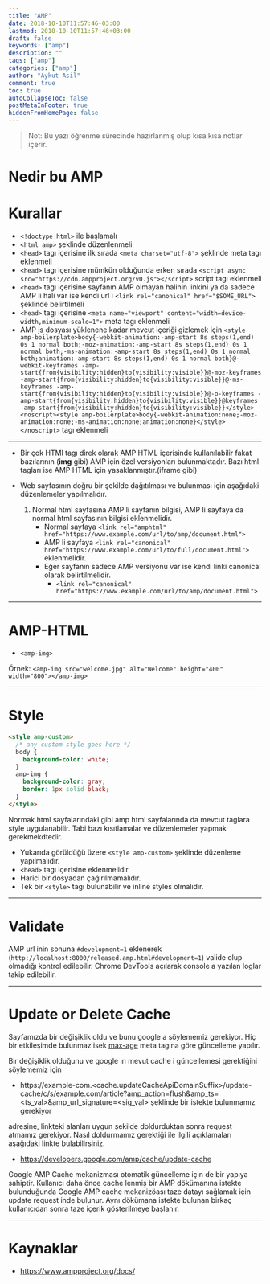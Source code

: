```yaml
---
title: "AMP"
date: 2018-10-10T11:57:46+03:00
lastmod: 2018-10-10T11:57:46+03:00
draft: false
keywords: ["amp"]
description: ""
tags: ["amp"]
categories: ["amp"]
author: "Aykut Asil"
comment: true
toc: true
autoCollapseToc: false
postMetaInFooter: true
hiddenFromHomePage: false
---
```


> Not: Bu yazı öğrenme sürecinde hazırlanmış olup kısa kısa notlar içerir.

# Nedir bu AMP

# Kurallar

- `<!doctype html>` ile başlamalı
- `<html amp>` şeklinde düzenlenmeli 
- `<head>` tagı içerisine ilk sırada `<meta charset="utf-8">` şeklinde meta tagı eklenmeli
- `<head>` tagı içerisine mümkün olduğunda erken sırada `<script async src="https://cdn.ampproject.org/v0.js"></script>` script tagı eklenmeli
- `<head>` tagı içerisine sayfanın AMP olmayan halinin linkini ya da sadece AMP li hali var ise kendi url i `<link rel="canonical" href="$SOME_URL">` şeklinde belirtilmeli
- `<head>` tagı içerisine `<meta name="viewport" content="width=device-width,minimum-scale=1">` meta tagı eklenmeli
- AMP js dosyası yüklenene kadar mevcut içeriği gizlemek için `<style amp-boilerplate>body{-webkit-animation:-amp-start 8s steps(1,end) 0s 1 normal both;-moz-animation:-amp-start 8s steps(1,end) 0s 1 normal both;-ms-animation:-amp-start 8s steps(1,end) 0s 1 normal both;animation:-amp-start 8s steps(1,end) 0s 1 normal both}@-webkit-keyframes -amp-start{from{visibility:hidden}to{visibility:visible}}@-moz-keyframes -amp-start{from{visibility:hidden}to{visibility:visible}}@-ms-keyframes -amp-start{from{visibility:hidden}to{visibility:visible}}@-o-keyframes -amp-start{from{visibility:hidden}to{visibility:visible}}@keyframes -amp-start{from{visibility:hidden}to{visibility:visible}}</style><noscript><style amp-boilerplate>body{-webkit-animation:none;-moz-animation:none;-ms-animation:none;animation:none}</style></noscript>` tagı eklenmeli

---

- Bir çok HTMl tagı direk olarak AMP HTML içerisinde kullanılabilir fakat bazılarının (**img** gibi) AMP için özel versiyonları bulunmaktadır. Bazı html tagları ise AMP HTML için yasaklanmıştır.(iframe gibi)

- Web sayfasının doğru bir şekilde dağıtılması ve bulunması için aşağıdaki düzenlemeler yapılmalıdır.
    1. Normal html sayfasına AMP li sayfanın bilgisi, AMP li sayfaya da normal html sayfasının bilgisi eklenmelidir.
        - Normal sayfaya `<link rel="amphtml" href="https://www.example.com/url/to/amp/document.html">`
        - AMP li sayfaya `<link rel="canonical" href="https://www.example.com/url/to/full/document.html">` eklenmelidir.
        - Eğer sayfanın sadece AMP versiyonu var ise kendi linki canonical olarak belirtilmelidir.
            - `<link rel="canonical" href="https://www.example.com/url/to/amp/document.html">`


---

# AMP-HTML

- `<amp-img>`

Örnek: `<amp-img src="welcome.jpg" alt="Welcome" height="400" width="800"></amp-img>`

---

# Style

```html
<style amp-custom>
  /* any custom style goes here */
  body {
    background-color: white;
  }
  amp-img {
    background-color: gray;
    border: 1px solid black;
  }
</style>
```

Normak html sayfalarındaki gibi amp html sayfalarında da mevcut taglara style uygulanabilir. Tabi bazı kısıtlamalar ve düzenlemeler yapmak gerekmekdtedir.

- Yukarıda görüldüğü üzere `<style amp-custom>` şeklinde düzenleme yapılmalıdır.
- `<head>` tagı içerisine eklenmelidir
- Harici bir dosyadan çağırılmamalıdır.
- Tek bir `<style>` tagı bulunabilir ve inline styles olmalıdır.

---

# Validate

AMP url inin sonuna `#development=1` eklenerek (`http://localhost:8000/released.amp.html#development=1`) valide olup olmadığı kontrol edilebilir. Chrome DevTools açılarak console a yazılan loglar takip edilebilir.

---

# Update or Delete Cache

Sayfamızda bir değişiklik oldu ve bunu google a söylememiz gerekiyor. Hiç bir etkileşimde bulunmaz isek [max-age](https://developer.mozilla.org/en-US/docs/Web/HTTP/Headers/Cache-Control) meta tagına göre güncelleme yapılır.

Bir değişiklik olduğunu ve google ın mevut cache i güncellemesi gerektiğini söylememiz için
- https://example-com.<cache.updateCacheApiDomainSuffix>/update-cache/c/s/example.com/article?amp_action=flush&amp_ts=<ts_val>&amp_url_signature=<sig_val> şeklinde bir istekte bulunmamız gerekiyor

adresine, linkteki alanları uygun şekilde doldurduktan sonra request atmamız gerekiyor. Nasıl doldurmamız gerektiği ile ilgili açıklamaları aşağıdaki linkte bulabilirsiniz.

- https://developers.google.com/amp/cache/update-cache

Google AMP Cache mekanizması otomatik güncelleme için de bir yapıya sahiptir. Kullanıcı daha önce cache lenmiş bir AMP dökümanına istekte bulunduğunda Google AMP cache mekanizöası taze datayı sağlamak için update request inde bulunur. Aynı dökümana istekte bulunan birkaç kullanıcıdan sonra taze içerik gösterilmeye başlanır.

---

















# Kaynaklar

- https://www.ampproject.org/docs/
